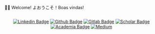👋🏼 Welcome! よおうこそ！Boas vindas! 

## 
<div align="center">

[![Linkedin Badge](https://img.shields.io/badge/-LinkedIn-1a1b27?style=for-the-badge&logo=Linkedin&logoColor=white)](https://www.linkedin.com/in/antoniorobsondepaula/)
[![Github Badge](https://img.shields.io/badge/-Github-1a1b27?style=for-the-badge&logo=Github&logoColor=white)](https://github.com/robsondepaula)
[![Gitlab Badge](https://img.shields.io/badge/-GitLab-1a1b27?style=for-the-badge&logo=Gitlab&logoColor=white)](https://gitlab.com/robsondepaula)
[![Scholar Badge](https://img.shields.io/badge/Scholar-1a1b27?style=for-the-badge&logo=google-chrome&logoColor=white)](https://scholar.google.com/citations?user=QucS_38AAAAJ&hl=en)
[![Academia Badge](https://img.shields.io/badge/Lattes-1a1b27?style=for-the-badge&logo=academia&logoColor=white)](http://lattes.cnpq.br/3031414717499292)
[![Medium](https://img.shields.io/badge/Medium-2b3752?style=for-the-badge&labelColor=3572a5&logo=medium)](https://medium.com/@robson.depaula)

 </div>
